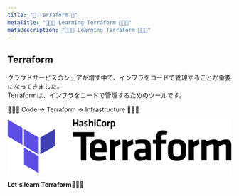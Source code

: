 ```yaml
---
title: "🤖 Terraform 🤖"
metaTitle: "🤖🤖🤖 Learning Terraform 🤖🤖🤖"
metaDescription: "🤖🤖🤖 Learning Terraform 🤖🤖🤖"
---
```


## Terraform

クラウドサービスのシェアが増す中で、インフラをコードで管理することが重要になってきました。  
Terraformは、インフラをコードで管理するためのツールです。  

🤖🤖🤖 Code -> Terraform -> Infrastructure 🤖🤖🤖

![Terraform](./img/terraform.png)  

**Let's learn Terraform**🤖🤖🤖  
